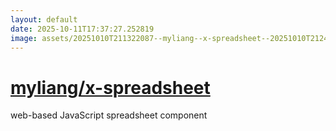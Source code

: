 ```yaml
---
layout: default
date: 2025-10-11T17:37:27.252819
image: assets/20251010T211322087--myliang--x-spreadsheet--20251010T212430086--cropped.png
---
```


# [myliang/x-spreadsheet](https://github.com/myliang/x-spreadsheet)

web-based JavaScript spreadsheet component
